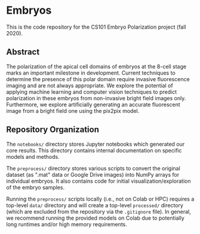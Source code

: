 # Embryos
This is the code repository for the CS101 Embryo Polarization project (fall 2020).

## Abstract

The polarization of the apical cell domains of embryos at the 8-cell stage marks an important milestone in development. Current techniques to determine the presence of this polar domain require invasive fluorescence imaging and are not always appropriate. We explore the potential of applying machine learning and computer vision techniques to predict polarization in these embryos from non-invasive bright field images only. Furthermore, we explore artificially generating an accurate fluorescent image from a bright field one using the pix2pix model.

## Repository Organization

The `notebooks/` directory stores Jupyter notebooks which generated our core results. This directory contains internal documentation on specific models and methods.

The `preprocess/` directory stores various scripts to convert the original dataset (as ".mat" data or Google Drive images) into NumPy arrays for individual embryos. It also contains code for initial visualization/exploration of the embryo samples.

Running the `preprocess/` scripts locally (i.e., not on Colab or HPC) requires a top-level `data/` directory and will create a top-level `processed/` directory (which are excluded from the repository via the `.gitignore` file). In general, we recommend running the provided models on Colab due to potentially long runtimes and/or high memory requirements.

